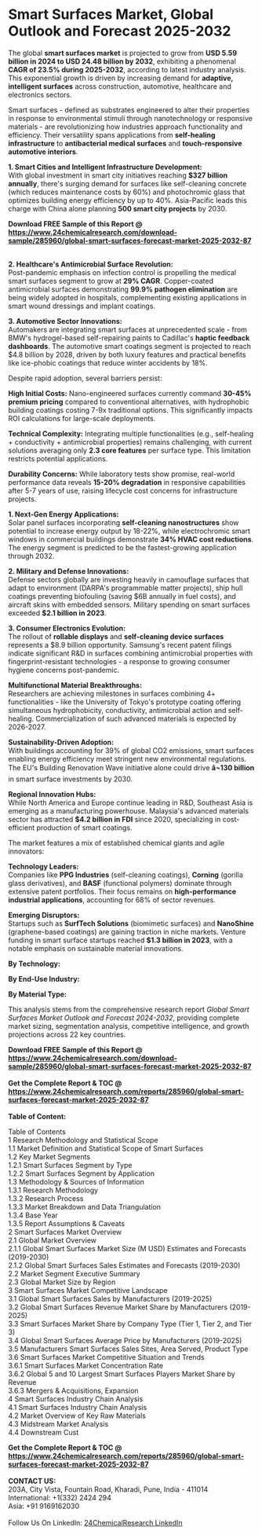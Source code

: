 <h1>Smart Surfaces Market, Global Outlook and Forecast 2025-2032</h1><p>The global <strong>smart surfaces market</strong> is projected to grow from <strong>USD 5.59 billion in 2024 to USD 24.48 billion by 2032</strong>, exhibiting a phenomenal <strong>CAGR of 23.5% during 2025-2032</strong>, according to latest industry analysis. This exponential growth is driven by increasing demand for <strong>adaptive, intelligent surfaces</strong> across construction, automotive, healthcare and electronics sectors.</p><p>Smart surfaces - defined as substrates engineered to alter their properties in response to environmental stimuli through nanotechnology or responsive materials - are revolutionizing how industries approach functionality and efficiency. Their versatility spans applications from <strong>self-healing infrastructure</strong> to <strong>antibacterial medical surfaces</strong> and <strong>touch-responsive automotive interiors</strong>.</p><p><strong>1. Smart Cities and Intelligent Infrastructure Development:</strong><br>
With global investment in smart city initiatives reaching <strong>$327 billion annually</strong>, there's surging demand for surfaces like self-cleaning concrete (which reduces maintenance costs by 60%) and photochromic glass that optimizes building energy efficiency by up to 40%. Asia-Pacific leads this charge with China alone planning <strong>500 smart city projects</strong> by 2030.</p><div><b>Download FREE Sample of this Report @ 
            <a href="https://www.24chemicalresearch.com/download-sample/285960/global-smart-surfaces-forecast-market-2025-2032-87">
            https://www.24chemicalresearch.com/download-sample/285960/global-smart-surfaces-forecast-market-2025-2032-87</a></b></div><br><p><strong>2. Healthcare's Antimicrobial Surface Revolution:</strong><br>
Post-pandemic emphasis on infection control is propelling the medical smart surfaces segment to grow at <strong>29% CAGR</strong>. Copper-coated antimicrobial surfaces demonstrating <strong>99.9% pathogen elimination</strong> are being widely adopted in hospitals, complementing existing applications in smart wound dressings and implant coatings.</p><p><strong>3. Automotive Sector Innovations:</strong><br> 
Automakers are integrating smart surfaces at unprecedented scale - from BMW's hydrogel-based self-repairing paints to Cadillac's <strong>haptic feedback dashboards</strong>. The automotive smart coatings segment is projected to reach $4.8 billion by 2028, driven by both luxury features and practical benefits like ice-phobic coatings that reduce winter accidents by 18%.</p><p>Despite rapid adoption, several barriers persist:</p><p><strong>High Initial Costs:</strong> Nano-engineered surfaces currently command <strong>30-45% premium pricing</strong> compared to conventional alternatives, with hydrophobic building coatings costing 7-9x traditional options. This significantly impacts ROI calculations for large-scale deployments.</p><p><strong>Technical Complexity:</strong> Integrating multiple functionalities (e.g., self-healing + conductivity + antimicrobial properties) remains challenging, with current solutions averaging only <strong>2.3 core features</strong> per surface type. This limitation restricts potential applications.</p><p><strong>Durability Concerns:</strong> While laboratory tests show promise, real-world performance data reveals <strong>15-20% degradation</strong> in responsive capabilities after 5-7 years of use, raising lifecycle cost concerns for infrastructure projects.</p><p><strong>1. Next-Gen Energy Applications:</strong><br>
Solar panel surfaces incorporating <strong>self-cleaning nanostructures</strong> show potential to increase energy output by 18-22%, while electrochromic smart windows in commercial buildings demonstrate <strong>34% HVAC cost reductions</strong>. The energy segment is predicted to be the fastest-growing application through 2032.</p><p><strong>2. Military and Defense Innovations:</strong><br>
Defense sectors globally are investing heavily in camouflage surfaces that adapt to environment (DARPA's programmable matter projects), ship hull coatings preventing biofouling (saving $6B annually in fuel costs), and aircraft skins with embedded sensors. Military spending on smart surfaces exceeded <strong>$2.1 billion in 2023</strong>.</p><p><strong>3. Consumer Electronics Evolution:</strong><br>
The rollout of <strong>rollable displays</strong> and <strong>self-cleaning device surfaces</strong> represents a $8.9 billion opportunity. Samsung's recent patent filings indicate significant R&amp;D in surfaces combining antimicrobial properties with fingerprint-resistant technologies - a response to growing consumer hygiene concerns post-pandemic.</p><p><strong>Multifunctional Material Breakthroughs:</strong><br>
	Researchers are achieving milestones in surfaces combining 4+ functionalities - like the University of Tokyo's prototype coating offering simultaneous hydrophobicity, conductivity, antimicrobial action and self-healing. Commercialization of such advanced materials is expected by 2026-2027.</p><p><strong>Sustainability-Driven Adoption:</strong><br>
	With buildings accounting for 39% of global CO2 emissions, smart surfaces enabling energy efficiency meet stringent new environmental regulations. The EU's Building Renovation Wave initiative alone could drive <strong>â¬130 billion</strong> in smart surface investments by 2030.</p><p><strong>Regional Innovation Hubs:</strong><br>
	While North America and Europe continue leading in R&amp;D, Southeast Asia is emerging as a manufacturing powerhouse. Malaysia's advanced materials sector has attracted <strong>$4.2 billion in FDI</strong> since 2020, specializing in cost-efficient production of smart coatings.</p><p>The market features a mix of established chemical giants and agile innovators:</p><p><strong>Technology Leaders:</strong><br>
Companies like <strong>PPG Industries</strong> (self-cleaning coatings), <strong>Corning</strong> (gorilla glass derivatives), and <strong>BASF</strong> (functional polymers) dominate through extensive patent portfolios. Their focus remains on <strong>high-performance industrial applications</strong>, accounting for 68% of sector revenues.</p><p><strong>Emerging Disruptors:</strong><br>
Startups such as <strong>SurfTech Solutions</strong> (biomimetic surfaces) and <strong>NanoShine</strong> (graphene-based coatings) are gaining traction in niche markets. Venture funding in smart surface startups reached <strong>$1.3 billion in 2023</strong>, with a notable emphasis on sustainable material innovations.</p><p><strong>By Technology:</strong></p><p><strong>By End-Use Industry:</strong></p><p><strong>By Material Type:</strong></p><p>This analysis stems from the comprehensive research report <em>Global Smart Surfaces Market Outlook and Forecast 2024-2032</em>, providing complete market sizing, segmentation analysis, competitive intelligence, and growth projections across 22 key countries.</p><div><b>Download FREE Sample of this Report @ 
            <a href="https://www.24chemicalresearch.com/download-sample/285960/global-smart-surfaces-forecast-market-2025-2032-87">
            https://www.24chemicalresearch.com/download-sample/285960/global-smart-surfaces-forecast-market-2025-2032-87</a></b></div><br><div><b>Get the Complete Report & TOC @ 
            <a href="https://www.24chemicalresearch.com/reports/285960/global-smart-surfaces-forecast-market-2025-2032-87">
            https://www.24chemicalresearch.com/reports/285960/global-smart-surfaces-forecast-market-2025-2032-87</a></b></div><br>
            <b>Table of Content:</b><p>Table of Contents<br />
1 Research Methodology and Statistical Scope<br />
1.1 Market Definition and Statistical Scope of Smart Surfaces<br />
1.2 Key Market Segments<br />
1.2.1 Smart Surfaces Segment by Type<br />
1.2.2 Smart Surfaces Segment by Application<br />
1.3 Methodology & Sources of Information<br />
1.3.1 Research Methodology<br />
1.3.2 Research Process<br />
1.3.3 Market Breakdown and Data Triangulation<br />
1.3.4 Base Year<br />
1.3.5 Report Assumptions & Caveats<br />
2 Smart Surfaces Market Overview<br />
2.1 Global Market Overview<br />
2.1.1 Global Smart Surfaces Market Size (M USD) Estimates and Forecasts (2019-2030)<br />
2.1.2 Global Smart Surfaces Sales Estimates and Forecasts (2019-2030)<br />
2.2 Market Segment Executive Summary<br />
2.3 Global Market Size by Region<br />
3 Smart Surfaces Market Competitive Landscape<br />
3.1 Global Smart Surfaces Sales by Manufacturers (2019-2025)<br />
3.2 Global Smart Surfaces Revenue Market Share by Manufacturers (2019-2025)<br />
3.3 Smart Surfaces Market Share by Company Type (Tier 1, Tier 2, and Tier 3)<br />
3.4 Global Smart Surfaces Average Price by Manufacturers (2019-2025)<br />
3.5 Manufacturers Smart Surfaces Sales Sites, Area Served, Product Type<br />
3.6 Smart Surfaces Market Competitive Situation and Trends<br />
3.6.1 Smart Surfaces Market Concentration Rate<br />
3.6.2 Global 5 and 10 Largest Smart Surfaces Players Market Share by Revenue<br />
3.6.3 Mergers & Acquisitions, Expansion<br />
4 Smart Surfaces Industry Chain Analysis<br />
4.1 Smart Surfaces Industry Chain Analysis<br />
4.2 Market Overview of Key Raw Materials<br />
4.3 Midstream Market Analysis<br />
4.4 Downstream Cust</p><div><b>Get the Complete Report & TOC @ 
            <a href="https://www.24chemicalresearch.com/reports/285960/global-smart-surfaces-forecast-market-2025-2032-87">
            https://www.24chemicalresearch.com/reports/285960/global-smart-surfaces-forecast-market-2025-2032-87</a></b></div><br><b>CONTACT US:</b><br>
            203A, City Vista, Fountain Road, Kharadi, Pune, India - 411014<br>
            International: +1(332) 2424 294<br>
            Asia: +91 9169162030 <br><br>
            Follow Us On LinkedIn: <a href="https://www.linkedin.com/company/24chemicalresearch/">24ChemicalResearch LinkedIn</a>